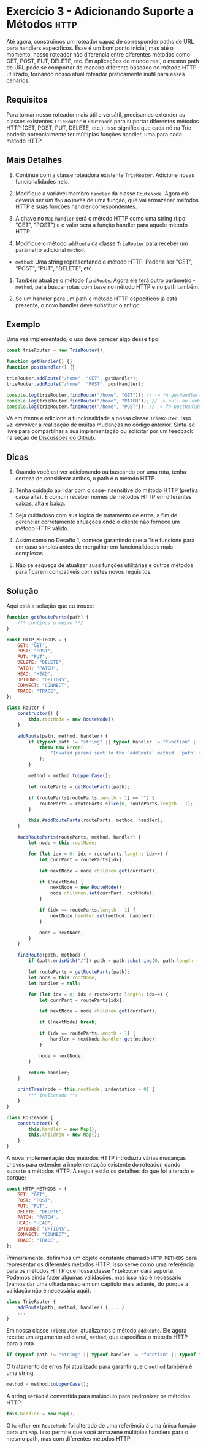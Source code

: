 # Exercício 3 - Adicionando Suporte a Métodos `HTTP`

Até agora, construímos um roteador capaz de corresponder paths de URL para handlers específicos. Esse é um bom ponto inicial, mas até o momento, nosso roteador não diferencia entre diferentes métodos como GET, POST, PUT, DELETE, etc. Em aplicações do mundo real, o mesmo path de URL pode se comportar de maneira diferente baseado no método HTTP utilizado, tornando nosso atual roteador praticamente inútil para esses cenários.

## Requisitos

Para tornar nosso roteador mais útil e versátil, precisamos extender as classes existentes `TrieRouter` e `RouteNode` para suportar diferentes métodos HTTP (GET, POST, PUT, DELETE, etc.). Isso significa que cada nó na Trie poderia potencialmente ter múltiplas funções handler, uma para cada método HTTP.

## Mais Detalhes

1. Continue com a classe roteadora existente `TrieRouter`. Adicione novas funcionalidades nela.

2. Modifique a variável membro `handler` da classe `RouteNode`. Agora ela deveria ser um `Map` ao invés de uma função, que vai armazenar métodos HTTP e suas funções handler correspondentes.

3. A chave no `Map` `handler` será o método HTTP como uma string (tipo "GET", "POST") e o valor será a função handler para aquele método HTTP.

4. Modifique o método `addRoute` da classe `TrieRouter` para receber um parâmetro adicional `method`.

-   `method`: Uma string representando o método HTTP. Poderia ser "GET", "POST", "PUT", "DELETE", etc.

1. Também atualize o método `findRoute`. Agora ele terá outro parâmetro - `method`, para buscar rotas com base no método HTTP e no path também.

2. Se um handler para um path e método HTTP específicos já está presente, o novo handler deve substituir o antigo.

## Exemplo

Uma vez implementado, o uso deve parecer algo desse tipo:

```js
const trieRouter = new TrieRouter();

function getHandler() {}
function postHandler() {}

trieRouter.addRoute("/home", "GET", getHandler);
trieRouter.addRoute("/home", "POST", postHandler);

console.log(trieRouter.findRoute("/home", "GET")); // -> fn getHandler() {..}
console.log(trieRouter.findRoute("/home", "PATCH")); // -> null ou undefined
console.log(trieRouter.findRoute("/home", "POST")); // -> fn postHanlder() {..}
```

Vá em frente e adicione a funcionalidade a nossa classe `TrieRouter`. Isso vai envolver a realização de muitas mudanças no código anterior. Sinta-se livre para compartilhar a sua implementação ou solicitar por um feedback na seção de [Discussões do Github](https://github.com/ishtms/learn-nodejs-hard-way/discussions).

## Dicas

1. Quando você estiver adicionando ou buscando por uma rota, tenha certeza de considerar ambos, o path e o método HTTP.

2. Tenha cuidado ao lidar com o case-insensitive do método HTTP (prefira caixa alta). É comum receber nomes de métodos HTTP em diferentes caixas, alta e baixa.

3. Seja cuidadoso com sua lógica de tratamento de erros, a fim de gerenciar corretamente situações onde o cliente não fornece um método HTTP válido.

4. Assim como no Desafio 1, comece garantindo que a Trie funcione para um caso simples antes de mergulhar em funcionalidades mais complexas.

5. Não se esqueça de atualizar suas funções utilitárias e outros métodos para ficarem compatíveis com estes novos requisitos.

## Solução

Aqui está a solução que eu trouxe:

```js
function getRouteParts(path) {
    /** continua o mesmo **/
}

const HTTP_METHODS = {
    GET: "GET",
    POST: "POST",
    PUT: "PUT",
    DELETE: "DELETE",
    PATCH: "PATCH",
    HEAD: "HEAD",
    OPTIONS: "OPTIONS",
    CONNECT: "CONNECT",
    TRACE: "TRACE",
};

class Router {
    constructor() {
        this.rootNode = new RouteNode();
    }

    addRoute(path, method, handler) {
        if (typeof path != "string" || typeof handler != "function" || typeof method != "string") {
            throw new Error(
                "Invalid params sent to the `addRoute` method. `path` should be of the type `string`, `method` should be a valid HTTP verb and of type `string` and `handler` should be of the type `function`"
            );
        }

        method = method.toUpperCase();

        let routeParts = getRouteParts(path);

        if (routeParts[routeParts.length - 1] == "") {
            routeParts = routeParts.slice(0, routeParts.length - 1);
        }

        this.#addRouteParts(routeParts, method, handler);
    }

    #addRouteParts(routeParts, method, handler) {
        let node = this.rootNode;

        for (let idx = 0; idx < routeParts.length; idx++) {
            let currPart = routeParts[idx];

            let nextNode = node.children.get(currPart);

            if (!nextNode) {
                nextNode = new RouteNode();
                node.children.set(currPart, nextNode);
            }

            if (idx == routeParts.length - 1) {
                nextNode.handler.set(method, handler);
            }

            node = nextNode;
        }
    }

    findRoute(path, method) {
        if (path.endsWith("/")) path = path.substring(0, path.length - 1);

        let routeParts = getRouteParts(path);
        let node = this.rootNode;
        let handler = null;

        for (let idx = 0; idx < routeParts.length; idx++) {
            let currPart = routeParts[idx];

            let nextNode = node.children.get(currPart);

            if (!nextNode) break;

            if (idx == routeParts.length - 1) {
                handler = nextNode.handler.get(method);
            }

            node = nextNode;
        }

        return handler;
    }

    printTree(node = this.rootNode, indentation = 0) {
        /** inalterado **/
    }
}

class RouteNode {
    constructor() {
        this.handler = new Map();
        this.children = new Map();
    }
}
```

A nova implementação dos métodos HTTP introduziu várias mudanças chaves para extender a implementação existente do roteador, dando suporte a métodos HTTP. A seguir estão os detalhes do que foi alterado e porque:

```js
const HTTP_METHODS = {
    GET: "GET",
    POST: "POST",
    PUT: "PUT",
    DELETE: "DELETE",
    PATCH: "PATCH",
    HEAD: "HEAD",
    OPTIONS: "OPTIONS",
    CONNECT: "CONNECT",
    TRACE: "TRACE",
};
```

Primeiramente, definimos um objeto constante chamado `HTTP_METHODS` para representar os diferentes métodos HTTP. Isso serve como uma referência para os métodos HTTP que nossa classe `TrieRouter` dará suporte. Podemos ainda fazer algumas validações, mas isso não é necessário (vamos dar uma olhada nisso em um capítulo mais adiante, do porque a validação não é necessária aqui).

```js
class TrieRouter {
    addRoute(path, method, handler) { ... }
    ...
}
```

Em nossa classe `TrieRouter`, atualizamos o método `addRoute`. Ele agora recebe um argumento adicional, `method`, que especifica o método HTTP para a rota.

```js
if (typeof path != "string" || typeof handler != "function" || typeof method != "string") { ... }
```

O tratamento de erros foi atualizado para garantir que o `method` também é uma string.

```js
method = method.toUpperCase();
```

A string `method` é convertida para maiúsculo para padronizar os métodos HTTP.

```js
this.handler = new Map();
```

O `handler` em `RouteNode` foi alterado de uma referência à uma única função para um `Map`. Isso permite que você armazene múltiplos handlers para o mesmo path, mas com diferentes métodos HTTP.
